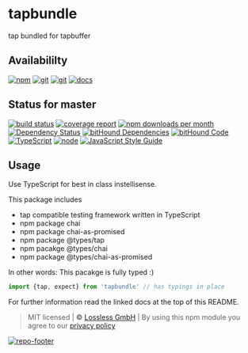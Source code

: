 # tapbundle
tap bundled for tapbuffer

## Availabililty
[![npm](https://pushrocks.gitlab.io/assets/repo-button-npm.svg)](https://www.npmjs.com/package/tapbundle)
[![git](https://pushrocks.gitlab.io/assets/repo-button-git.svg)](https://GitLab.com/pushrocks/tapbundle)
[![git](https://pushrocks.gitlab.io/assets/repo-button-mirror.svg)](https://github.com/pushrocks/tapbundle)
[![docs](https://pushrocks.gitlab.io/assets/repo-button-docs.svg)](https://pushrocks.gitlab.io/tapbundle/)

## Status for master
[![build status](https://GitLab.com/pushrocks/tapbundle/badges/master/build.svg)](https://GitLab.com/pushrocks/tapbundle/commits/master)
[![coverage report](https://GitLab.com/pushrocks/tapbundle/badges/master/coverage.svg)](https://GitLab.com/pushrocks/tapbundle/commits/master)
[![npm downloads per month](https://img.shields.io/npm/dm/tapbundle.svg)](https://www.npmjs.com/package/tapbundle)
[![Dependency Status](https://david-dm.org/pushrocks/tapbundle.svg)](https://david-dm.org/pushrocks/tapbundle)
[![bitHound Dependencies](https://www.bithound.io/github/pushrocks/tapbundle/badges/dependencies.svg)](https://www.bithound.io/github/pushrocks/tapbundle/master/dependencies/npm)
[![bitHound Code](https://www.bithound.io/github/pushrocks/tapbundle/badges/code.svg)](https://www.bithound.io/github/pushrocks/tapbundle)
[![TypeScript](https://img.shields.io/badge/TypeScript-2.x-blue.svg)](https://nodejs.org/dist/latest-v6.x/docs/api/)
[![node](https://img.shields.io/badge/node->=%206.x.x-blue.svg)](https://nodejs.org/dist/latest-v6.x/docs/api/)
[![JavaScript Style Guide](https://img.shields.io/badge/code%20style-standard-brightgreen.svg)](http://standardjs.com/)

## Usage
Use TypeScript for best in class instellisense.

This package includes

* tap compatible testing framework written in TypeScript
* npm package chai
* npm package chai-as-promised
* npm package @types/tap
* npm pacakge @types/chai
* npm package @types/chai-as-promised

In other words: This pacakge is fully typed :)

```javascript
import {tap, expect} from 'tapbundle' // has typings in place
```

For further information read the linked docs at the top of this README.

> MIT licensed | **&copy;** [Lossless GmbH](https://lossless.gmbh)
| By using this npm module you agree to our [privacy policy](https://lossless.gmbH/privacy.html)

[![repo-footer](https://pushrocks.gitlab.io/assets/repo-footer.svg)](https://push.rocks)
